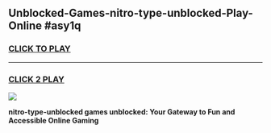
## Unblocked-Games-nitro-type-unblocked-Play-Online #asy1q
<h3>
<a href="https://news.freeplayer.one?title=nitro-type-unblocked&ref=3">CLICK TO PLAY</a></h3>
<hr>

<h3>
<a href="https://news.freeplayer.one?title=nitro-type-unblocked&ref=3">CLICK 2 PLAY</a>
  
</h3>

<a href="https://news.freeplayer.one?title=nitro-type-unblocked&ref=3"><img src="https://clearcache.store/games.png"></a>


**nitro-type-unblocked games unblocked: Your Gateway to Fun and Accessible Online Gaming**
